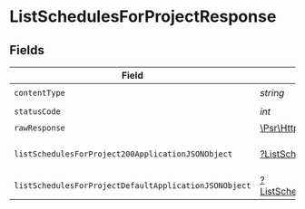 # ListSchedulesForProjectResponse


## Fields

| Field                                                                                                                      | Type                                                                                                                       | Required                                                                                                                   | Description                                                                                                                |
| -------------------------------------------------------------------------------------------------------------------------- | -------------------------------------------------------------------------------------------------------------------------- | -------------------------------------------------------------------------------------------------------------------------- | -------------------------------------------------------------------------------------------------------------------------- |
| `contentType`                                                                                                              | *string*                                                                                                                   | :heavy_check_mark:                                                                                                         | N/A                                                                                                                        |
| `statusCode`                                                                                                               | *int*                                                                                                                      | :heavy_check_mark:                                                                                                         | N/A                                                                                                                        |
| `rawResponse`                                                                                                              | [\Psr\Http\Message\ResponseInterface](https://www.php-fig.org/psr/psr-7/#33-psrhttpmessageresponseinterface)               | :heavy_minus_sign:                                                                                                         | N/A                                                                                                                        |
| `listSchedulesForProject200ApplicationJSONObject`                                                                          | [?ListSchedulesForProject200ApplicationJSON](../../models/operations/ListSchedulesForProject200ApplicationJSON.md)         | :heavy_minus_sign:                                                                                                         | A sequence of schedules.                                                                                                   |
| `listSchedulesForProjectDefaultApplicationJSONObject`                                                                      | [?ListSchedulesForProjectDefaultApplicationJSON](../../models/operations/ListSchedulesForProjectDefaultApplicationJSON.md) | :heavy_minus_sign:                                                                                                         | Error response.                                                                                                            |